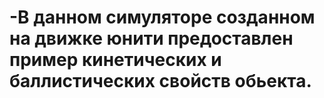 # -В данном симуляторе созданном на движке юнити предоставлен пример кинетических и баллистических свойств обьекта.
